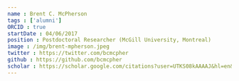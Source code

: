 ```yaml
---
name : Brent C. McPherson
tags : ['alumni']
ORCID : true
startDate : 04/06/2017
position : Postdoctoral Researcher (McGill University, Montreal)
image : /img/brent-mpherson.jpeg
twitter : https://twitter.com/bcmcpher
github : https://github.com/bcmcpher
scholar : https://scholar.google.com/citations?user=UTKS08kAAAAJ&hl=en&oi=ao
---
```


